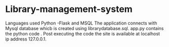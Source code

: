 # Library-management-system
Languages used Python -Flask and MSQL 
The application connects with Mysql database whicb is created using librarydatabase.sql.
app.py contains the python code . Post executing the code the site is available at localhost ip address 127.0.0.1.




